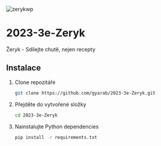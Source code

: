 ![zerykwp](https://github.com/gyarab/2023-3e-Zeryk/assets/93973906/cafc3ba2-881b-4359-b465-6a97caddfd23)

# 2023-3e-Zeryk
Žeryk - Sdílejte chutě, nejen recepty

## Instalace
1. Clone repozitáře

    ```bash
    git clone https://github.com/gyarab/2023-3e-Zeryk.git
    ```

2. Přejděte do vytvořené složky

    ```bash
    cd 2023-3e-Zeryk
    ```

3. Nainstalujte Python dependencies

    ```bash
    pip install -r requirements.txt
    ```
